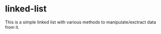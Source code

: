 # linked-list

This is a simple linked list with various methods to manipulate/exctract data from it.
